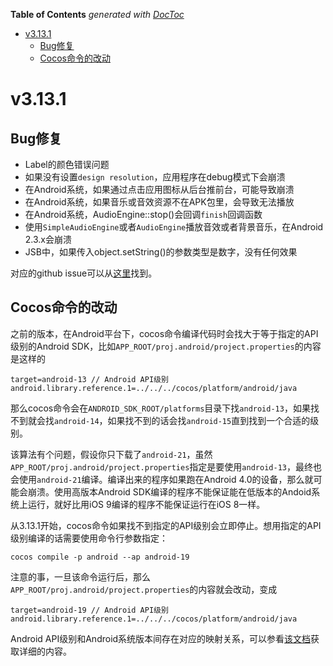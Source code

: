 <!-- START doctoc generated TOC please keep comment here to allow auto update -->
<!-- DON'T EDIT THIS SECTION, INSTEAD RE-RUN doctoc TO UPDATE -->
**Table of Contents**  *generated with [DocToc](https://github.com/thlorenz/doctoc)*

- [v3.13.1](#v3131)
  - [Bug修复](#bug%E4%BF%AE%E5%A4%8D)
  - [Cocos命令的改动](#cocos%E5%91%BD%E4%BB%A4%E7%9A%84%E6%94%B9%E5%8A%A8)

<!-- END doctoc generated TOC please keep comment here to allow auto update -->

# v3.13.1

## Bug修复

* Label的颜色错误问题
* 如果没有设置`design resolution`，应用程序在debug模式下会崩溃
* 在Android系统，如果通过点击应用图标从后台推前台，可能导致崩溃
* 在Android系统，如果音乐或音效资源不在APK包里，会导致无法播放
* 在Android系统，AudioEngine::stop()会回调`finish`回调函数
* 使用`SimpleAudioEngine`或者`AudioEngine`播放音效或者背景音乐，在Android 2.3.x会崩溃
* JSB中，如果传入object.setString()的参数类型是数字，没有任何效果

对应的github issue可以从[这里](https://github.com/cocos2d/cocos2d-x/milestone/33)找到。

## Cocos命令的改动

之前的版本，在Android平台下，cocos命令编译代码时会找大于等于指定的API级别的Android SDK，比如`APP_ROOT/proj.android/project.properties`的内容是这样的

```
target=android-13 // Android API级别
android.library.reference.1=../../../cocos/platform/android/java
```
那么cocos命令会在`ANDROID_SDK_ROOT/platforms`目录下找`android-13`，如果找不到就会找`android-14`，如果找不到的话会找`android-15`直到找到一个合适的级别。

该算法有个问题，假设你只下载了`android-21`，虽然`APP_ROOT/proj.android/project.properties`指定是要使用`android-13`，最终也会使用`android-21`编译。编译出来的程序如果跑在Android 4.0的设备，那么就可能会崩溃。使用高版本Android SDK编译的程序不能保证能在低版本的Andoid系统上运行，就好比用iOS 9编译的程序不能保证运行在iOS 8一样。

从3.13.1开始，cocos命令如果找不到指定的API级别会立即停止。想用指定的API级别编译的话需要使用命令行参数指定：

```
cocos compile -p android --ap android-19
```
注意的事，一旦该命令运行后，那么`APP_ROOT/proj.android/project.properties`的内容就会改动，变成

```
target=android-19 // Android API级别
android.library.reference.1=../../../cocos/platform/android/java
```

Android API级别和Android系统版本间存在对应的映射关系，可以参看[该文档](https://developer.android.com/guide/topics/manifest/uses-sdk-element.html)获取详细的内容。